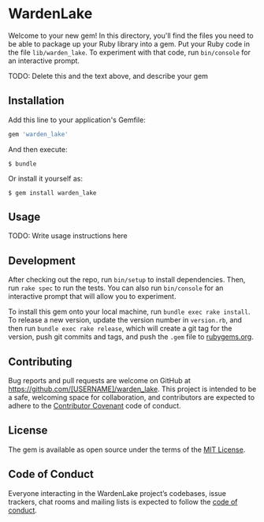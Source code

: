 # WardenLake

Welcome to your new gem! In this directory, you'll find the files you need to be able to package up your Ruby library into a gem. Put your Ruby code in the file `lib/warden_lake`. To experiment with that code, run `bin/console` for an interactive prompt.

TODO: Delete this and the text above, and describe your gem

## Installation

Add this line to your application's Gemfile:

```ruby
gem 'warden_lake'
```

And then execute:

    $ bundle

Or install it yourself as:

    $ gem install warden_lake

## Usage

TODO: Write usage instructions here

## Development

After checking out the repo, run `bin/setup` to install dependencies. Then, run `rake spec` to run the tests. You can also run `bin/console` for an interactive prompt that will allow you to experiment.

To install this gem onto your local machine, run `bundle exec rake install`. To release a new version, update the version number in `version.rb`, and then run `bundle exec rake release`, which will create a git tag for the version, push git commits and tags, and push the `.gem` file to [rubygems.org](https://rubygems.org).

## Contributing

Bug reports and pull requests are welcome on GitHub at https://github.com/[USERNAME]/warden_lake. This project is intended to be a safe, welcoming space for collaboration, and contributors are expected to adhere to the [Contributor Covenant](http://contributor-covenant.org) code of conduct.

## License

The gem is available as open source under the terms of the [MIT License](https://opensource.org/licenses/MIT).

## Code of Conduct

Everyone interacting in the WardenLake project’s codebases, issue trackers, chat rooms and mailing lists is expected to follow the [code of conduct](https://github.com/[USERNAME]/warden_lake/blob/master/CODE_OF_CONDUCT.md).
